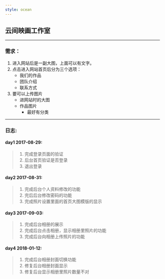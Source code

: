 ```yaml
---
style: ocean
---
```

## 云间映画工作室
***
### 需求：
1. 进入网站后是一副大图，上面可以有文字。
2. 点击进入网站首页后分为三个选项：
	* 我们的作品
	* 团队介绍
	* 联系方式
3. 要可以上传图片
	* 进网站时的大图
	* 作品图片
		* 最好有分类
		
***
### 日志:
#### day1 2017-08-29:
>1. 完成登录页面的验证
>2. 后台首页验证是否登录
>3. 退出登录

#### day2 2017-08-31:
>1. 完成后台个人资料修改的功能
>2. 完后后台修改密码的功能
>3. 完成照片设置里面的首页大图模版的显示

#### day3 2017-09-03:
>1. 完成后台相册的展示
>2. 完成后台点击相册，显示相册里照片的功能
>3. 完成后台向相册上传照片的功能

#### day4 2018-01-12:
>1. 完成后台相册封面切换功能
>2. 修复后台相册封面显示
>3. 修复后台显示相册里照片数量不对

